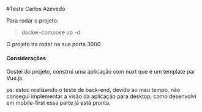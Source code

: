 #Teste Carlos Azevedo

Para rodar o projeto:
> docker-compose up -d

O projeto ira rodar na sua porta 3000


#### Considerações
Gostei do projeto, construi uma aplicação com nuxt que é um template par Vue.js.

ps: estou realizando o teste de back-end, devido ao meu tempo, não consegui implementar a visão da aplicação para desktop, como desenvolvi em mobile-first essa parte já está pronta.